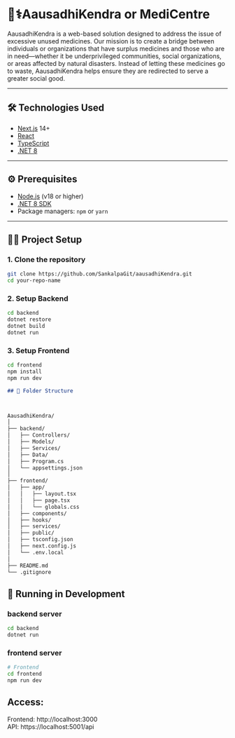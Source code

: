 # 💊⚕️AausadhiKendra or MediCentre

AausadhiKendra is a web-based solution designed to address the issue of excessive unused medicines. Our mission is to create a bridge between individuals or organizations that have surplus medicines and those who are in need—whether it be underprivileged communities, social organizations, or areas affected by natural disasters. Instead of letting these medicines go to waste, AausadhiKendra helps ensure they are redirected to serve a greater social good.

---

## 🛠️ Technologies Used

- [Next.js](https://nextjs.org/) 14+
- [React](https://reactjs.org/)
- [TypeScript](https://www.typescriptlang.org/)
- [.NET 8](https://dotnet.microsoft.com/en-us/)

---

## ⚙️ Prerequisites

- [Node.js](https://nodejs.org/) (v18 or higher)
- [.NET 8 SDK](https://dotnet.microsoft.com/en-us/download/dotnet/8.0)
- Package managers: `npm` or `yarn`

---

## 🧑‍💻 Project Setup

### 1. Clone the repository
```bash
git clone https://github.com/SankalpaGit/aausadhiKendra.git
cd your-repo-name
```
### 2. Setup Backend
```bash
cd backend
dotnet restore
dotnet build
dotnet run
```

### 3. Setup Frontend 
```bash
cd frontend
npm install
npm run dev
```

```markdown
## 📁 Folder Structure



AausadhiKendra/
│
├── backend/
│   ├── Controllers/
│   ├── Models/
│   ├── Services/
│   ├── Data/
│   ├── Program.cs
│   └── appsettings.json
│
├── frontend/
│   ├── app/
│   │   ├── layout.tsx
│   │   ├── page.tsx
│   │   └── globals.css
│   ├── components/
│   ├── hooks/
│   ├── services/
│   ├── public/
│   ├── tsconfig.json
│   ├── next.config.js
│   └── .env.local
│
├── README.md
└── .gitignore

```

## 🚀 Running in Development
### backend server
```bash
cd backend
dotnet run
```
### frontend server
```bash
# Frontend 
cd frontend
npm run dev
```

## Access:

Frontend: http://localhost:3000<br>
API: https://localhost:5001/api